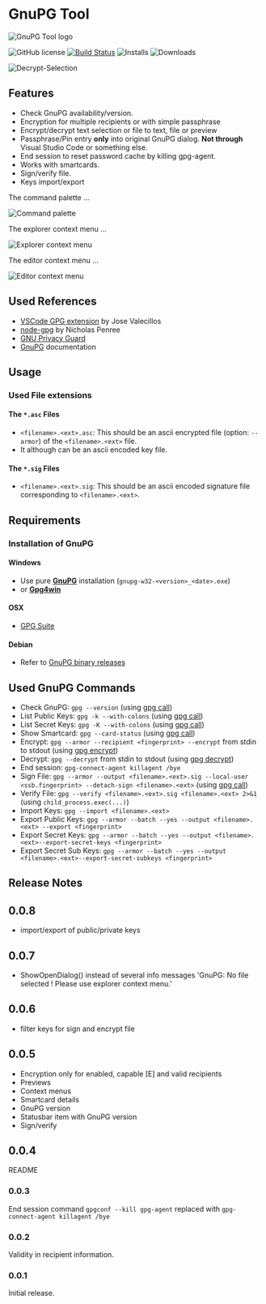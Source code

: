 # GnuPG Tool

![GnuPG Tool logo](https://raw.githubusercontent.com/heilingbrunner/vscode-gnupg-tool/master/images/vscode-gnupg-tool-logo.png)

![GitHub license](https://img.shields.io/badge/license-MIT-blue.svg)
[![Build Status](https://travis-ci.org/heilingbrunner/vscode-gnupg-tool.svg?branch=master)](https://travis-ci.org/heilingbrunner/vscode-gnupg-tool)
![Installs](https://vsmarketplacebadge.apphb.com/installs-short/JHeilingbrunner.vscode-gnupg-tool.svg)
![Downloads](https://vsmarketplacebadge.apphb.com/downloads-short/JHeilingbrunner.vscode-gnupg-tool.svg)

![Decrypt-Selection](https://raw.githubusercontent.com/heilingbrunner/vscode-gnupg-tool/master/images/decryptselection.gif)

## Features

- Check GnuPG availability/version.
- Encryption for multiple recipients or with simple passphrase
- Encrypt/decrypt text selection or file to text, file or preview
- Passphrase/Pin entry __only__ into original GnuPG dialog. __Not through__ Visual Studio Code or something else.
- End session to reset password cache by killing gpg-agent.
- Works with smartcards.
- Sign/verify file.
- Keys import/export

The command palette ...

![Command palette](https://raw.githubusercontent.com/heilingbrunner/vscode-gnupg-tool/master/images/command-palette.png)

The explorer context menu ...

![Explorer context menu](https://raw.githubusercontent.com/heilingbrunner/vscode-gnupg-tool/master/images/explorer-context-menu.png)

The editor context menu ...

![Editor context menu](https://raw.githubusercontent.com/heilingbrunner/vscode-gnupg-tool/master/images/editor-context-menu.png)

## Used References

- [VSCode GPG extension](https://marketplace.visualstudio.com/items?itemName=jvalecillos.gpg) by Jose Valecillos
- [node-gpg](https://github.com/drudge/node-gpg) by Nicholas Penree
- [GNU Privacy Guard](https://en.wikipedia.org/wiki/GNU_Privacy_Guard)
- [GnuPG](https://www.gnupg.org/documentation/manuals/gnupg/index.html#SEC_Contents) documentation

## Usage

### Used File extensions

#### The `*.asc` Files

- `<filename>.<ext>.asc`: This should be an ascii encrypted file (option: `--armor`) of the `<filename>.<ext>` file.
- It although can be an ascii encoded key file.

#### The `*.sig` Files

- `<filename>.<ext>.sig`: This should be an ascii encoded signature file corresponding to `<filename>.<ext>`.

## Requirements

### Installation of GnuPG

#### Windows

- Use pure [__GnuPG__](https://www.gnupg.org/ftp/gcrypt/binary/) installation (`gnupg-w32-<version>_<date>.exe`)
- or [__Gpg4win__](https://www.gpg4win.de/)

#### OSX

- [GPG Suite](https://gpgtools.org/)

#### Debian

- Refer to [GnuPG binary releases](https://gnupg.org/download/)

## Used GnuPG Commands

- Check GnuPG: `gpg --version` (using [gpg call](https://github.com/drudge/node-gpg))
- List Public Keys: `gpg -k --with-colons` (using [gpg call](https://github.com/drudge/node-gpg))
- List Secret Keys: `gpg -K --with-colons` (using [gpg call](https://github.com/drudge/node-gpg))
- Show Smartcard: `gpg --card-status`  (using [gpg call](https://github.com/drudge/node-gpg))
- Encrypt: `gpg --armor --recipient <fingerprint> --encrypt` from stdin to stdout (using [gpg encrypt](https://github.com/drudge/node-gpg))
- Decrypt: `gpg --decrypt` from stdin to stdout (using [gpg decrypt](https://github.com/drudge/node-gpg))
- End session: `gpg-connect-agent killagent /bye`
- Sign File: `gpg --armor --output <filename>.<ext>.sig --local-user <ssb.fingerprint> --detach-sign <filename>.<ext>` (using [gpg call](https://github.com/drudge/node-gpg))
- Verify File: `gpg --verify <filename>.<ext>.sig <filename>.<ext> 2>&1` (using `child_process.exec(...)`)
- Import Keys: `gpg --import <filename>.<ext>`
- Export Public Keys: `gpg --armor --batch --yes --output <filename>.<ext> --export <fingerprint>`
- Export Secret Keys: `gpg --armor --batch --yes --output <filename>.<ext>--export-secret-keys <fingerprint>`
- Export Secret Sub Keys: `gpg --armor --batch --yes --output <filename>.<ext>--export-secret-subkeys <fingerprint>`

## Release Notes

## 0.0.8

- import/export of public/private keys

## 0.0.7

- ShowOpenDialog() instead of several info messages 'GnuPG: No file selected ! Please use explorer context menu.'

## 0.0.6

- filter keys for sign and encrypt file

## 0.0.5

- Encryption only for enabled, capable [E] and valid recipients
- Previews
- Context menus
- Smartcard details
- GnuPG version
- Statusbar item with GnuPG version
- Sign/verify

## 0.0.4

README

### 0.0.3

End session command `gpgconf --kill gpg-agent` replaced with `gpg-connect-agent killagent /bye`

### 0.0.2

Validity in recipient information.

### 0.0.1

Initial release.
